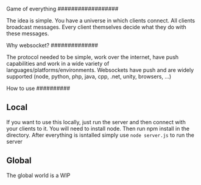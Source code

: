 Game of everything
##################

The idea is simple. You have a universe in which clients connect. All clients broadcast messages.
Every client themselves decide what they do with these messages.

Why websocket?
##############

The protocol needed to be simple, work over the internet, have push capabilities and work in a wide variety of languages/platforms/environments. 
Websockets have push and are widely supported (node, python, php, java, cpp, .net, unity, browsers, ...)

How to use
##########

## Local

If you want to use this locally, just run the server and then connect with your clients to it.
You will need to install node. Then run npm install in the directory. After everything is isntalled simply use `node server.js` to run the server

## Global

The global world is a WIP
